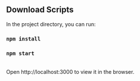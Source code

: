 ## Download Scripts

In the project directory, you can run:

### `npm install`
### `npm start`

<br>
Open http://localhost:3000 to view it in the browser.
